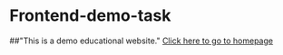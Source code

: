 # Frontend-demo-task
##"This is a demo educational website."
[Click here to go to homepage](https://himanshuraj524.github.io/Frontend-demo-task/)
